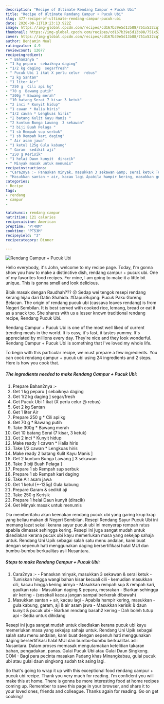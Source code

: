 ```yaml
---
description: "Recipe of Ultimate Rendang Campur + Pucuk Ubi"
title: "Recipe of Ultimate Rendang Campur + Pucuk Ubi"
slug: 477-recipe-of-ultimate-rendang-campur-pucuk-ubi
date: 2020-08-11T19:23:13.922Z
image: https://img-global.cpcdn.com/recipes/cd167b39e5d13b88/751x532cq70/rendang-campur-pucuk-ubi-resipi-foto-utama.jpg
thumbnail: https://img-global.cpcdn.com/recipes/cd167b39e5d13b88/751x532cq70/rendang-campur-pucuk-ubi-resipi-foto-utama.jpg
cover: https://img-global.cpcdn.com/recipes/cd167b39e5d13b88/751x532cq70/rendang-campur-pucuk-ubi-resipi-foto-utama.jpg
author: Benjamin Neal
ratingvalue: 4.9
reviewcount: 12677
recipeingredient:
- " Bahan2nya "
- "1 kg peparu  sebaiknya daging"
- "1/2 kg daging  segarfresh"
- " Pucuk Ubi 1 ikat X perlu celur  rebus"
- "2 kg Santan"
- "1 liter Air"
- "250 g  Cili api kg"
- "70 g  Bawang putih"
- "300g * Bawang merah"
- "10 batang Serai 7 kisar 3 ketuk"
- "2 inci * Kunyit hidup"
- "1 cawan * Halia hiris"
- "1/2 cawan * Lengkuas hiris"
- "2 batang Kulit Kayu Manis "
- "2 kuntum Bunga Lawang  3 sekawan"
- "3 biji Buah Pelaga "
- "1 sb Rempah sup serbuk"
- "1 sb Rempah kari daging"
- " Air asam jawa"
- "1 ketul 125g Gula kabung"
- " Garam  sedikit aji"
- "250 g Kerisik"
- "1 helai Daun kunyit  diracik"
- " Minyak masak untuk menumis"
recipeinstructions:
- "Cara2nya :- Panaskan minyak, masukkan 3 sekawan &amp; serai ketuk Tumiskan hingga wangi bahan kisar kecuali cili kemudian masukkan cili, kacau hingga kering airnya Masukkan rempah sup &amp; rempah kari, gaulkan rata Masukkan daging &amp; peparu, mesrakan  Biarkan sehingga air kering (sesekali kacau jangan sampai berkerak dibawah)"
- "Masukkan santan + air, kacau lagi Apabila hampir kering, masukkan gula kabung, garam, aji &amp; air asam jawa Masukkan kerisik &amp; daun kunyit &amp; pucuk ubi Biarkan rendang basah2 kering Dah boleh tutup api Sedia untuk dihidang"
categories:
- Recipe
tags:
- rendang
- campur
- 

katakunci: rendang campur  
nutrition: 121 calories
recipecuisine: American
preptime: "PT40M"
cooktime: "PT53M"
recipeyield: "3"
recipecategory: Dinner

---
```



![Rendang Campur + Pucuk Ubi](https://img-global.cpcdn.com/recipes/cd167b39e5d13b88/751x532cq70/rendang-campur-pucuk-ubi-resipi-foto-utama.jpg)

Hello everybody, it's John, welcome to my recipe page. Today, I'm gonna show you how to make a distinctive dish, rendang campur + pucuk ubi. One of my favorites food recipes. For mine, I am going to make it a little bit unique. This is gonna smell and look delicious.

Bibik masak dengan Raudhah??? 😮 Sedap wei tengok resepi rendang kerang hijau dari Datin Shahida. #DapurBujang: Pucuk Paku Goreng Belacan. The origin of rendang pucuk ubi (cassava leaves rendang) is from Negeri Sembilan. It is best served with cooked rice, lemang, bread or eat it as a snack too. She shares with us a lesser known traditional rendang recipe, Rendang Pucuk Ubi.

Rendang Campur + Pucuk Ubi is one of the most well liked of current trending meals in the world. It is easy, it's fast, it tastes yummy. It's appreciated by millions every day. They're nice and they look wonderful. Rendang Campur + Pucuk Ubi is something that I've loved my whole life.


To begin with this particular recipe, we must prepare a few ingredients. You can cook rendang campur + pucuk ubi using 24 ingredients and 2 steps. Here is how you cook that.

<!--inarticleads1-->

##### The ingredients needed to make Rendang Campur + Pucuk Ubi:

1. Prepare  Bahan2nya :-
1. Get 1 kg peparu ] sebaiknya daging
1. Get 1/2 kg daging ] segar/fresh
1. Get  Pucuk Ubi 1 ikat (X perlu celur @ rebus)
1. Get 2 kg Santan
1. Get 1 liter Air
1. Prepare 250 g * Cili api kg
1. Get 70 g * Bawang putih
1. Take 300g * Bawang merah
1. Get 10 batang Serai (7 kisar, 3 ketuk)
1. Get 2 inci * Kunyit hidup
1. Make ready 1 cawan * Halia hiris
1. Take 1/2 cawan * Lengkuas hiris
1. Make ready 2 batang Kulit Kayu Manis ]
1. Get 2 kuntum Bunga Lawang ] 3 sekawan
1. Take 3 biji Buah Pelaga ]
1. Prepare 1 sb Rempah sup serbuk
1. Prepare 1 sb Rempah kari daging
1. Take  Air asam jawa
1. Get 1 ketul (+-125g) Gula kabung
1. Prepare  Garam &amp; sedikit aji
1. Take 250 g Kerisik
1. Prepare 1 helai Daun kunyit  (diracik)
1. Get  Minyak masak untuk menumis


Dia memberitahu akan keenakan rendang pucuk ubi yang garing krup krap yang beliau makan di Negeri Sembilan. Resepi Rendang Sayur Pucuk Ubi ini memang lazat sekali kerana sayur pucuk ubi ini menyerap rempah ratus apabila dimasak sehingga kering. Resepi ini juga sangat mudah untuk disediakan kerana pucuk ubi kayu memerlukan masa yang sekejap sahaja untuk. Rendang Uni Upik sebagai salah satu menu andalan, kami buat dengan sepenuh hati menggunakan daging bersertifikasi halal MUI dan bumbu-bumbu berkualitas asli Nusantara. 

<!--inarticleads2-->

##### Steps to make Rendang Campur + Pucuk Ubi:

1. Cara2nya :- - Panaskan minyak, masukkan 3 sekawan &amp; serai ketuk - Tumiskan hingga wangi bahan kisar kecuali cili - kemudian masukkan cili, kacau hingga kering airnya - Masukkan rempah sup &amp; rempah kari, gaulkan rata - Masukkan daging &amp; peparu, mesrakan  - Biarkan sehingga air kering - (sesekali kacau jangan sampai berkerak dibawah)
1. Masukkan santan + air, kacau lagi - Apabila hampir kering, masukkan - gula kabung, garam, aji &amp; air asam jawa - Masukkan kerisik &amp; daun kunyit &amp; pucuk ubi - Biarkan rendang basah2 kering - Dah boleh tutup api - Sedia untuk dihidang


Resepi ini juga sangat mudah untuk disediakan kerana pucuk ubi kayu memerlukan masa yang sekejap sahaja untuk. Rendang Uni Upik sebagai salah satu menu andalan, kami buat dengan sepenuh hati menggunakan daging bersertifikasi halal MUI dan bumbu-bumbu berkualitas asli Nusantara. Dalam proses memasak mengutamakan ketelitian takaran bahan, pengadukan, panas. Gulai Pucuk Ubi atau Gulai Daun Singkong. COM - Bagi para pecinta masakan Padang khas Minangkabau, gulai pucuk ubi atau gulai daun singkong sudah tak asing lagi. 

So that's going to wrap it up with this exceptional food rendang campur + pucuk ubi recipe. Thank you very much for reading. I'm confident you will make this at home. There is gonna be more interesting food at home recipes coming up. Remember to save this page in your browser, and share it to your loved ones, friends and colleague. Thanks again for reading. Go on get cooking!
